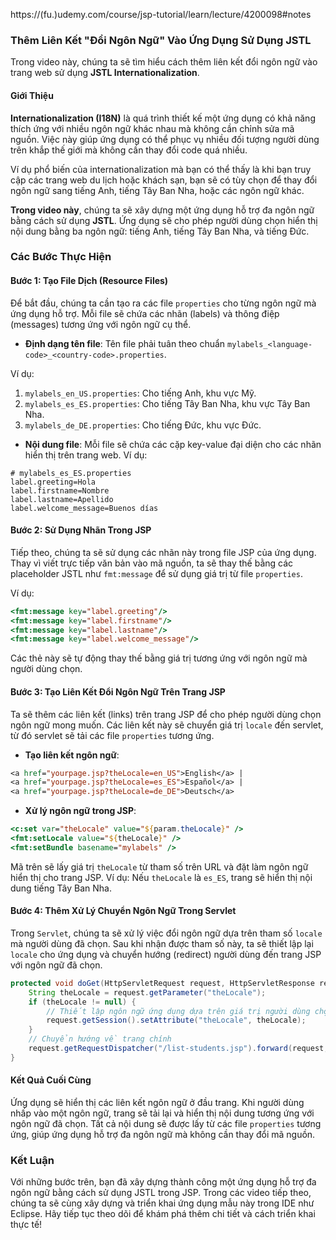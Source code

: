 https://(fu.)udemy.com/course/jsp-tutorial/learn/lecture/4200098#notes  

### Thêm Liên Kết "Đổi Ngôn Ngữ" Vào Ứng Dụng Sử Dụng JSTL

Trong video này, chúng ta sẽ tìm hiểu cách thêm liên kết đổi ngôn ngữ vào trang web sử dụng **JSTL Internationalization**.

#### Giới Thiệu

**Internationalization (I18N)** là quá trình thiết kế một ứng dụng có khả năng thích ứng với nhiều ngôn ngữ khác nhau mà không cần chỉnh sửa mã nguồn. Việc này giúp ứng dụng có thể phục vụ nhiều đối tượng người dùng trên khắp thế giới mà không cần thay đổi code quá nhiều.

Ví dụ phổ biến của internationalization mà bạn có thể thấy là khi bạn truy cập các trang web du lịch hoặc khách sạn, bạn sẽ có tùy chọn để thay đổi ngôn ngữ sang tiếng Anh, tiếng Tây Ban Nha, hoặc các ngôn ngữ khác.

**Trong video này**, chúng ta sẽ xây dựng một ứng dụng hỗ trợ đa ngôn ngữ bằng cách sử dụng **JSTL**. Ứng dụng sẽ cho phép người dùng chọn hiển thị nội dung bằng ba ngôn ngữ: tiếng Anh, tiếng Tây Ban Nha, và tiếng Đức.

### Các Bước Thực Hiện

#### Bước 1: Tạo File Dịch (Resource Files)

Để bắt đầu, chúng ta cần tạo ra các file `properties` cho từng ngôn ngữ mà ứng dụng hỗ trợ. Mỗi file sẽ chứa các nhãn (labels) và thông điệp (messages) tương ứng với ngôn ngữ cụ thể.

- **Định dạng tên file**: Tên file phải tuân theo chuẩn `mylabels_<language-code>_<country-code>.properties`.
  
Ví dụ:

1. `mylabels_en_US.properties`: Cho tiếng Anh, khu vực Mỹ.
2. `mylabels_es_ES.properties`: Cho tiếng Tây Ban Nha, khu vực Tây Ban Nha.
3. `mylabels_de_DE.properties`: Cho tiếng Đức, khu vực Đức.

- **Nội dung file**: Mỗi file sẽ chứa các cặp key-value đại diện cho các nhãn hiển thị trên trang web. Ví dụ:

```properties
# mylabels_es_ES.properties
label.greeting=Hola
label.firstname=Nombre
label.lastname=Apellido
label.welcome_message=Buenos días
```

#### Bước 2: Sử Dụng Nhãn Trong JSP

Tiếp theo, chúng ta sẽ sử dụng các nhãn này trong file JSP của ứng dụng. Thay vì viết trực tiếp văn bản vào mã nguồn, ta sẽ thay thế bằng các placeholder JSTL như `fmt:message` để sử dụng giá trị từ file `properties`.

Ví dụ:

```jsp
<fmt:message key="label.greeting"/>
<fmt:message key="label.firstname"/>
<fmt:message key="label.lastname"/>
<fmt:message key="label.welcome_message"/>
```

Các thẻ này sẽ tự động thay thế bằng giá trị tương ứng với ngôn ngữ mà người dùng chọn.

#### Bước 3: Tạo Liên Kết Đổi Ngôn Ngữ Trên Trang JSP

Ta sẽ thêm các liên kết (links) trên trang JSP để cho phép người dùng chọn ngôn ngữ mong muốn. Các liên kết này sẽ chuyển giá trị `locale` đến servlet, từ đó servlet sẽ tải các file `properties` tương ứng.

- **Tạo liên kết ngôn ngữ**:

```jsp
<a href="yourpage.jsp?theLocale=en_US">English</a> |
<a href="yourpage.jsp?theLocale=es_ES">Español</a> |
<a href="yourpage.jsp?theLocale=de_DE">Deutsch</a>
```

- **Xử lý ngôn ngữ trong JSP**:

```jsp
<c:set var="theLocale" value="${param.theLocale}" />
<fmt:setLocale value="${theLocale}" />
<fmt:setBundle basename="mylabels" />
```

Mã trên sẽ lấy giá trị `theLocale` từ tham số trên URL và đặt làm ngôn ngữ hiển thị cho trang JSP. Ví dụ: Nếu `theLocale` là `es_ES`, trang sẽ hiển thị nội dung tiếng Tây Ban Nha.

#### Bước 4: Thêm Xử Lý Chuyển Ngôn Ngữ Trong Servlet

Trong `Servlet`, chúng ta sẽ xử lý việc đổi ngôn ngữ dựa trên tham số `locale` mà người dùng đã chọn. Sau khi nhận được tham số này, ta sẽ thiết lập lại `locale` cho ứng dụng và chuyển hướng (redirect) người dùng đến trang JSP với ngôn ngữ đã chọn.

```java
protected void doGet(HttpServletRequest request, HttpServletResponse response) throws ServletException, IOException {
    String theLocale = request.getParameter("theLocale");
    if (theLocale != null) {
        // Thiết lập ngôn ngữ ứng dụng dựa trên giá trị người dùng chọn
        request.getSession().setAttribute("theLocale", theLocale);
    }
    // Chuyển hướng về trang chính
    request.getRequestDispatcher("/list-students.jsp").forward(request, response);
}
```

#### Kết Quả Cuối Cùng

Ứng dụng sẽ hiển thị các liên kết ngôn ngữ ở đầu trang. Khi người dùng nhấp vào một ngôn ngữ, trang sẽ tải lại và hiển thị nội dung tương ứng với ngôn ngữ đã chọn. Tất cả nội dung sẽ được lấy từ các file `properties` tương ứng, giúp ứng dụng hỗ trợ đa ngôn ngữ mà không cần thay đổi mã nguồn.

### Kết Luận

Với những bước trên, bạn đã xây dựng thành công một ứng dụng hỗ trợ đa ngôn ngữ bằng cách sử dụng JSTL trong JSP. Trong các video tiếp theo, chúng ta sẽ cùng xây dựng và triển khai ứng dụng mẫu này trong IDE như Eclipse. Hãy tiếp tục theo dõi để khám phá thêm chi tiết và cách triển khai thực tế!

